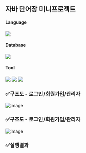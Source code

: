 ## 자바 단어장 미니프로젝트

#### Language
<img src="https://img.shields.io/badge/java-007396?style=for-the-badge&logo=java&logoColor=white">

#### Database
<img src="https://img.shields.io/badge/oracle-F80000?style=for-the-badge&logo=oracle&logoColor=white">

#### Tool
<img src="https://img.shields.io/badge/Git-F05032?style=for-the-badge&logo=Git&logoColor=white"> <img src="https://img.shields.io/badge/Github-181717?style=for-the-badge&logo=Github&logoColor=white">  <img src="https://img.shields.io/badge/eclipseide-2C2255?style=for-the-badge&logo=eclipseide&logoColor=white">



### ✅구조도 - 로그인/회원가입/관리자
![image](https://github.com/KangJeoungMi/VOCA_Project/assets/141222777/a8309faa-da5b-4173-b90c-d097eef5282c)
### ✅구조도 - 로그인/회원가입/관리자
![image](https://github.com/KangJeoungMi/VOCA_Project/assets/141222777/f21ed5a6-a3ad-4f70-a649-758918efaf01)


### ✅실행결과
